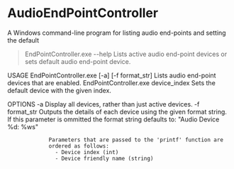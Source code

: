 AudioEndPointController
=======================

A Windows command-line program for listing audio end-points and setting the default

> EndPointController.exe --help
Lists active audio end-point devices or sets default audio end-point device.

USAGE
  EndPointController.exe [-a] [-f format_str]  Lists audio end-point devices that
                                          are enabled.
  EndPointController.exe device_index     Sets the default device with the
                                          given index.

OPTIONS
  -a             Display all devices, rather than just active devices.
  -f format_str  Outputs the details of each device using the given format
                 string. If this parameter is ommitted the format string
                 defaults to: "Audio Device %d: %ws"

                 Parameters that are passed to the 'printf' function are
                 ordered as follows:
                   - Device index (int)
                   - Device friendly name (string)
